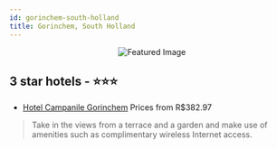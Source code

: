 ```yaml
---
id: gorinchem-south-holland
title: Gorinchem, South Holland
---
```


<center><img src="https://i.travelapi.com/hotels/2000000/1160000/1154700/1154619/67f381ba_z.jpg" alt="Featured Image" /></center>


##  3 star hotels - ⭐️⭐️⭐️

-    [Hotel Campanile Gorinchem](https://us.hurb.com/hotels/gorinchem/hotel-campanile-gorinchem-JNP-JP881147?cmp=18055) Prices from R$382.97
   > Take in the views from a terrace and a garden and make use of amenities such as complimentary wireless Internet access.
